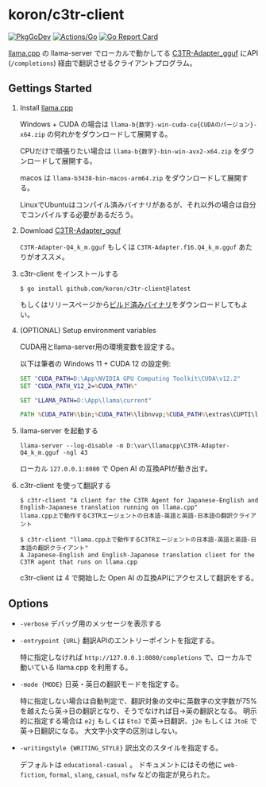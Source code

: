 # koron/c3tr-client

[![PkgGoDev](https://pkg.go.dev/badge/github.com/koron/c3tr-client)](https://pkg.go.dev/github.com/koron/c3tr-client)
[![Actions/Go](https://github.com/koron/c3tr-client/workflows/Go/badge.svg)](https://github.com/koron/c3tr-client/actions?query=workflow%3AGo)
[![Go Report Card](https://goreportcard.com/badge/github.com/koron/c3tr-client)](https://goreportcard.com/report/github.com/koron/c3tr-client)

[llama.cpp](https://github.com/ggerganov/llama.cpp) の llama-server でローカルで動かしてる [C3TR-Adapter\_gguf](https://huggingface.co/webbigdata/C3TR-Adapter_gguf) にAPI (`/completions`) 経由で翻訳させるクライアントプログラム。

## Gettings Started

1. Install [llama.cpp](https://github.com/ggerganov/llama.cpp/releases/latest)

    Windows + CUDA の場合は `llama-b{数字}-win-cuda-cu{CUDAのバージョン}-x64.zip` の何れかをダウンロードして展開する。

    CPUだけで頑張りたい場合は `llama-b{数字}-bin-win-avx2-x64.zip` をダウンロードして展開する。

    macos は `llama-b3438-bin-macos-arm64.zip` をダウンロードして展開する。

    LinuxでUbuntuはコンパイル済みバイナリがあるが、それ以外の場合は自分でコンパイルする必要があるだろう。

2. Download [C3TR-Adapter\_gguf](https://huggingface.co/webbigdata/C3TR-Adapter_gguf/tree/main)

    `C3TR-Adapter-Q4_k_m.gguf` もしくは `C3TR-Adapter.f16.Q4_k_m.gguf` あたりがオススメ。

3. c3tr-client をインストールする

    ```console
    $ go install github.com/koron/c3tr-client@latest
    ```

    もしくはリリースページから[ビルド済みバイナリ](https://github.com/koron/c3tr-client/releases/latest)をダウンロードしてもよい。

4. (OPTIONAL) Setup environment variables

    CUDA用とllama-server用の環境変数を設定する。

    以下は筆者の Windows 11 + CUDA 12 の設定例:

    ```bat
    SET "CUDA_PATH=D:\App\NVIDIA GPU Computing Toolkit\CUDA\v12.2"
    SET "CUDA_PATH_V12_2=%CUDA_PATH%"

    SET "LLAMA_PATH=D:\App\llama\current"

    PATH %CUDA_PATH%\bin;%CUDA_PATH%\libnvvp;%CUDA_PATH%\extras\CUPTI\lib64;%LLAMA_PATH%;%PATH%
    ```

4. llama-server を起動する

    ```
    llama-server --log-disable -m D:\var\llamacpp\C3TR-Adapter-Q4_k_m.gguf -ngl 43
    ```

    ローカル `127.0.0.1:8080` で Open AI の互換APIが動き出す。

5. c3tr-client を使って翻訳する

    ```console
    $ c3tr-client "A client for the C3TR Agent for Japanese-English and English-Japanese translation running on llama.cpp"
    llama.cpp上で動作するC3TRエージェントの日本語-英語と英語-日本語の翻訳クライアント

    $ c3tr-client "llama.cpp上で動作するC3TRエージェントの日本語-英語と英語-日本語の翻訳クライアント"
    A Japanese-English and English-Japanese translation client for the C3TR agent that runs on llama.cpp
    ```

    c3tr-client は 4 で開始した Open AI の互換APIにアクセスして翻訳をする。

## Options

* `-verbose` デバッグ用のメッセージを表示する
* `-entrypoint {URL}` 翻訳APIのエントリーポイントを指定する。

    特に指定しなければ `http://127.0.0.1:8080/completions` で、ローカルで動いている llama.cpp を利用する。

* `-mode {MODE}` 日英・英日の翻訳モードを指定する。

    特に指定しない場合は自動判定で、翻訳対象の文中に英数字の文字数が75%を越えたら英→日の翻訳となり、そうでなければ日→英の翻訳となる。
    明示的に指定する場合は `e2j` もしくは `EtoJ` で英→日翻訳、`j2e` もしくは `JtoE` で英→日翻訳になる。
    大文字小文字の区別はしない。

* `-writingstyle {WRITING_STYLE}` 訳出文のスタイルを指定する。

    デフォルトは `educational-casual` 。
    ドキュメントにはその他に `web-fiction`, `formal`, `slang`, `casual`, `nsfw` などの指定が見られた。
